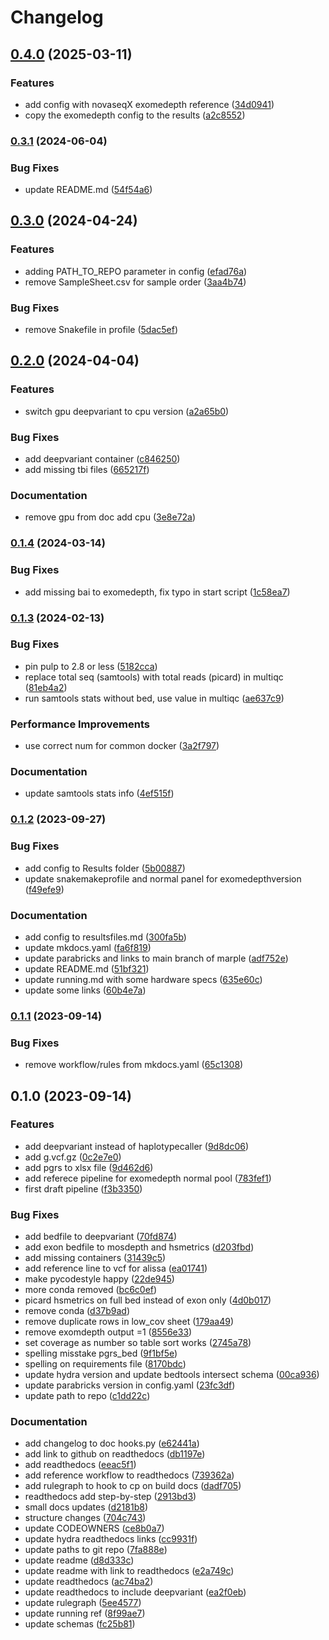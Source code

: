 # Changelog

## [0.4.0](https://www.github.com/clinical-genomics-uppsala/marple_rd_tc/compare/v0.3.1...v0.4.0) (2025-03-11)


### Features

* add config with novaseqX exomedepth reference ([34d0941](https://www.github.com/clinical-genomics-uppsala/marple_rd_tc/commit/34d0941efe6ab7b7410894a33e5437b40e7536c8))
* copy the exomedepth config to the results ([a2c8552](https://www.github.com/clinical-genomics-uppsala/marple_rd_tc/commit/a2c85520c3cf0ee8d50c8aae9caaf7c74ac84158))

### [0.3.1](https://www.github.com/clinical-genomics-uppsala/marple_rd_tc/compare/v0.3.0...v0.3.1) (2024-06-04)


### Bug Fixes

* update README.md ([54f54a6](https://www.github.com/clinical-genomics-uppsala/marple_rd_tc/commit/54f54a6a5bdd0c2abd651617cc4e40e609bcc984))

## [0.3.0](https://www.github.com/clinical-genomics-uppsala/marple_rd_tc/compare/v0.2.0...v0.3.0) (2024-04-24)


### Features

* adding PATH_TO_REPO parameter in config ([efad76a](https://www.github.com/clinical-genomics-uppsala/marple_rd_tc/commit/efad76ac1fdd86326bb3d4e76c3e9c3517162808))
* remove SampleSheet.csv for sample order ([3aa4b74](https://www.github.com/clinical-genomics-uppsala/marple_rd_tc/commit/3aa4b748fac13af067e018a8693d946fa18f88cd))


### Bug Fixes

* remove Snakefile in profile ([5dac5ef](https://www.github.com/clinical-genomics-uppsala/marple_rd_tc/commit/5dac5ef8dbc66ac0c70c50fd9e6c689984d375f4))

## [0.2.0](https://www.github.com/clinical-genomics-uppsala/marple_rd_tc/compare/v0.1.4...v0.2.0) (2024-04-04)


### Features

* switch gpu deepvariant to cpu version ([a2a65b0](https://www.github.com/clinical-genomics-uppsala/marple_rd_tc/commit/a2a65b041d0d80d3e2e233fa71a445b79301400e))


### Bug Fixes

* add deepvariant container ([c846250](https://www.github.com/clinical-genomics-uppsala/marple_rd_tc/commit/c84625043cf4b9fe80d36645856b4873b3c2e199))
* add missing tbi files ([665217f](https://www.github.com/clinical-genomics-uppsala/marple_rd_tc/commit/665217f7dbbfd37fa69d12ebe9447d9bfc4c7b13))


### Documentation

* remove gpu from doc add cpu ([3e8e72a](https://www.github.com/clinical-genomics-uppsala/marple_rd_tc/commit/3e8e72a65807a696a18b75ac7b7829de89ab2749))

### [0.1.4](https://www.github.com/clinical-genomics-uppsala/marple_rd_tc/compare/v0.1.3...v0.1.4) (2024-03-14)


### Bug Fixes

* add missing bai to exomedepth, fix typo in start script ([1c58ea7](https://www.github.com/clinical-genomics-uppsala/marple_rd_tc/commit/1c58ea73eb0374aeedd954ad8b1aefaf0d397621))

### [0.1.3](https://www.github.com/clinical-genomics-uppsala/marple_rd_tc/compare/v0.1.2...v0.1.3) (2024-02-13)


### Bug Fixes

* pin pulp to 2.8 or less ([5182cca](https://www.github.com/clinical-genomics-uppsala/marple_rd_tc/commit/5182cca2208cd203b7d35004426f0d76cd06b69f))
* replace total seq (samtools) with total reads (picard) in multiqc ([81eb4a2](https://www.github.com/clinical-genomics-uppsala/marple_rd_tc/commit/81eb4a2fc7eabd93055cbbf098be66a5a274be54))
* run samtools stats without bed, use value in multiqc ([ae637c9](https://www.github.com/clinical-genomics-uppsala/marple_rd_tc/commit/ae637c9ceccc7cc5db699369e4fe5fc6bb94e110))


### Performance Improvements

* use correct num for common docker ([3a2f797](https://www.github.com/clinical-genomics-uppsala/marple_rd_tc/commit/3a2f7978bac89184333481239a684c9225e57daf))


### Documentation

* update samtools stats info ([4ef515f](https://www.github.com/clinical-genomics-uppsala/marple_rd_tc/commit/4ef515f721e6900dcde5dceaa295a28789eb3c51))

### [0.1.2](https://www.github.com/clinical-genomics-uppsala/marple_rd_tc/compare/v0.1.1...v0.1.2) (2023-09-27)


### Bug Fixes

* add config to Results folder ([5b00887](https://www.github.com/clinical-genomics-uppsala/marple_rd_tc/commit/5b00887f7c82691bd483aa35a3a153d5de145ff7))
* update snakemakeprofile and normal panel for exomedepthversion ([f49efe9](https://www.github.com/clinical-genomics-uppsala/marple_rd_tc/commit/f49efe94653afa20d9227bf922c1ac1fc9615353))


### Documentation

* add config to resultsfiles.md ([300fa5b](https://www.github.com/clinical-genomics-uppsala/marple_rd_tc/commit/300fa5b36f5a44d91e98ab1ef28d120592327b5f))
* update mkdocs.yaml ([fa6f819](https://www.github.com/clinical-genomics-uppsala/marple_rd_tc/commit/fa6f819fdb84921b468c18bf57e28af85ee40a21))
* update parabricks and links to main branch of marple ([adf752e](https://www.github.com/clinical-genomics-uppsala/marple_rd_tc/commit/adf752e7bcee51bfd086c4489c7b8bed9cd4220e))
* update README.md ([51bf321](https://www.github.com/clinical-genomics-uppsala/marple_rd_tc/commit/51bf321eb9158360a943fc10b61a4b534e22040e))
* update running.md with some hardware specs ([635e60c](https://www.github.com/clinical-genomics-uppsala/marple_rd_tc/commit/635e60cd4822bdf99bd1cd906c2ce562048fa1ce))
* update some links ([60b4e7a](https://www.github.com/clinical-genomics-uppsala/marple_rd_tc/commit/60b4e7a235c9f6c6a6b547d8bdb887d472a93f8f))

### [0.1.1](https://www.github.com/clinical-genomics-uppsala/marple_rd_tc/compare/v0.1.0...v0.1.1) (2023-09-14)


### Bug Fixes

* remove workflow/rules from mkdocs.yaml ([65c1308](https://www.github.com/clinical-genomics-uppsala/marple_rd_tc/commit/65c13084ec63feaef8c867b2c2bb075298f83120))

## 0.1.0 (2023-09-14)


### Features

* add deepvariant instead of haplotypecaller ([9d8dc06](https://www.github.com/clinical-genomics-uppsala/marple_rd_tc/commit/9d8dc062cc9fd1101200a9bbbbf44444eee9e9c2))
* add g.vcf.gz ([0c2e7e0](https://www.github.com/clinical-genomics-uppsala/marple_rd_tc/commit/0c2e7e004a718631a901d6622aa7e23c38d62daa))
* add pgrs to xlsx file ([9d462d6](https://www.github.com/clinical-genomics-uppsala/marple_rd_tc/commit/9d462d6294e9bd4eef852e483a4fc1b8f234f78b))
* add referece pipeline for exomedepth normal pool ([783fef1](https://www.github.com/clinical-genomics-uppsala/marple_rd_tc/commit/783fef1a846fe2efc1c256cb8c4f818168789fc4))
* first draft pipeline ([f3b3350](https://www.github.com/clinical-genomics-uppsala/marple_rd_tc/commit/f3b3350f4be6e5b8ddbf675042aa4e181b82e329))


### Bug Fixes

* add bedfile to deepvariant ([70fd874](https://www.github.com/clinical-genomics-uppsala/marple_rd_tc/commit/70fd874e384db761c9739166b903049eb1628aeb))
* add exon bedfile to mosdepth and hsmetrics ([d203fbd](https://www.github.com/clinical-genomics-uppsala/marple_rd_tc/commit/d203fbd8d9b1ee333b765055a728fefc5a8d8f1b))
* add missing containers ([31439c5](https://www.github.com/clinical-genomics-uppsala/marple_rd_tc/commit/31439c5e0dc17434c2f2d208c20480052eb471da))
* add reference line to vcf for alissa ([ea01741](https://www.github.com/clinical-genomics-uppsala/marple_rd_tc/commit/ea01741bcf74b0da6475412035fe123bd022a94b))
* make pycodestyle happy ([22de945](https://www.github.com/clinical-genomics-uppsala/marple_rd_tc/commit/22de9452688a5b2a495e74c06e1629b2d4ed9eb7))
* more conda removed ([bc6c0ef](https://www.github.com/clinical-genomics-uppsala/marple_rd_tc/commit/bc6c0ef6867d6da8cc4c5f73c01ccb80a1cf24b0))
* picard hsmetrics on full bed instead of exon only ([4d0b017](https://www.github.com/clinical-genomics-uppsala/marple_rd_tc/commit/4d0b017db4db20b3fde447222b3559613dd88f21))
* remove conda ([d37b9ad](https://www.github.com/clinical-genomics-uppsala/marple_rd_tc/commit/d37b9ad5efbef87a240b459a181aafc60f442b0b))
* remove duplicate rows in low_cov sheet ([179aa49](https://www.github.com/clinical-genomics-uppsala/marple_rd_tc/commit/179aa49349f9bc120e5ed3dd43b6a2f1f3da9a5f))
* remove exomdepth output =1 ([8556e33](https://www.github.com/clinical-genomics-uppsala/marple_rd_tc/commit/8556e33166d968f6e3a07ec50f7af78865c6c80e))
* set coverage as number so table sort works ([2745a78](https://www.github.com/clinical-genomics-uppsala/marple_rd_tc/commit/2745a785d8e71a47c0af5b7747eaa52b69ad1aee))
* spelling misstake pgrs_bed ([9f1bf5e](https://www.github.com/clinical-genomics-uppsala/marple_rd_tc/commit/9f1bf5ee9e7ddc3351349ca132503edeb2df2c2d))
* spelling on requirements file ([8170bdc](https://www.github.com/clinical-genomics-uppsala/marple_rd_tc/commit/8170bdcc22a1279ceb9d815db266688c95a9dd8b))
* update hydra version and update bedtools intersect schema ([00ca936](https://www.github.com/clinical-genomics-uppsala/marple_rd_tc/commit/00ca936d6ec4de55943b177a67d5459a8e0e5e68))
* update parabricks version in config.yaml ([23fc3df](https://www.github.com/clinical-genomics-uppsala/marple_rd_tc/commit/23fc3df0ceb55ceb48711617d00e1a8c3c4c5a85))
* update path to repo ([c1dd22c](https://www.github.com/clinical-genomics-uppsala/marple_rd_tc/commit/c1dd22cdcf2084aaed2e3775d15c7e6fb39cd3dc))


### Documentation

* add changelog to doc hooks.py ([e62441a](https://www.github.com/clinical-genomics-uppsala/marple_rd_tc/commit/e62441aa3840562172e7fcd2098d6bac152896ff))
* add link to github on readthedocs ([db1197e](https://www.github.com/clinical-genomics-uppsala/marple_rd_tc/commit/db1197e75908256a17889b0041e03bcae41eed16))
* add readthedocs ([eeac5f1](https://www.github.com/clinical-genomics-uppsala/marple_rd_tc/commit/eeac5f118f329ace38fbe7afa76583710b0aa474))
* add reference workflow to readthedocs ([739362a](https://www.github.com/clinical-genomics-uppsala/marple_rd_tc/commit/739362a653f5621e9baca5b011be62b8919a5861))
* add rulegraph to hook to cp on build docs ([dadf705](https://www.github.com/clinical-genomics-uppsala/marple_rd_tc/commit/dadf70523847e0c15362cfda23020666aff99742))
* readthedocs add step-by-step ([2913bd3](https://www.github.com/clinical-genomics-uppsala/marple_rd_tc/commit/2913bd325fc76573cd8820aedb85a6c3e08b8285))
* small docs updates ([d2181b8](https://www.github.com/clinical-genomics-uppsala/marple_rd_tc/commit/d2181b8ca58a70d44f74ded9f869846dcca594de))
* structure changes ([704c743](https://www.github.com/clinical-genomics-uppsala/marple_rd_tc/commit/704c743e26d5f04aafb3ff2a4bc544591834973b))
* update CODEOWNERS ([ce8b0a7](https://www.github.com/clinical-genomics-uppsala/marple_rd_tc/commit/ce8b0a70b8445aeb386f3e87afbbaf19cdd58030))
* update hydra readthedocs links ([cc9931f](https://www.github.com/clinical-genomics-uppsala/marple_rd_tc/commit/cc9931fba40b9b39cd0e79f7b7ea8c9b03d83036))
* update paths to git repo ([7fa888e](https://www.github.com/clinical-genomics-uppsala/marple_rd_tc/commit/7fa888eb0974d6a5cfcc8f91f3581cc685fcaa9c))
* update readme ([d8d333c](https://www.github.com/clinical-genomics-uppsala/marple_rd_tc/commit/d8d333c6aff536679a5a9ec6fb5dd9686093b78e))
* update readme with link to readthedocs ([e2a749c](https://www.github.com/clinical-genomics-uppsala/marple_rd_tc/commit/e2a749c5e883da79de1cd17dca9fe3b98f9ea8e2))
* update readthedocs ([ac74ba2](https://www.github.com/clinical-genomics-uppsala/marple_rd_tc/commit/ac74ba2f11e87fd1c70e0141d7e835b7ca46d396))
* update readthedocs to include deepvariant ([ea2f0eb](https://www.github.com/clinical-genomics-uppsala/marple_rd_tc/commit/ea2f0eb180b8c23cf3c056278d55e26d59c102b4))
* update rulegraph ([5ee4577](https://www.github.com/clinical-genomics-uppsala/marple_rd_tc/commit/5ee457745b8f3db43a357259706f3bd6bb383186))
* update running ref ([8f99ae7](https://www.github.com/clinical-genomics-uppsala/marple_rd_tc/commit/8f99ae7f2b802f38617626729ea309de092d3ea5))
* update schemas ([fc25b81](https://www.github.com/clinical-genomics-uppsala/marple_rd_tc/commit/fc25b815590c4b076d2a48b5d6db11b0ca2a5ad5))
